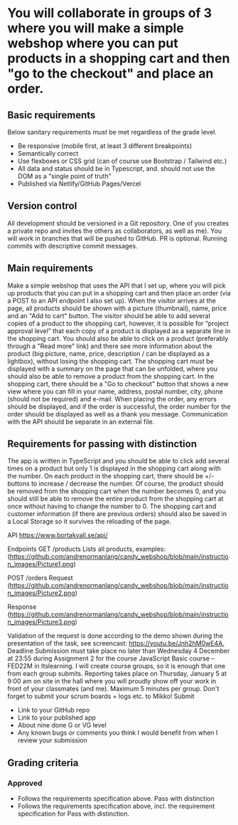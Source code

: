 # You will collaborate in groups of 3 where you will make a simple webshop where you can put products in a shopping cart and then "go to the checkout" and place an order.

## Basic requirements

Below sanitary requirements must be met regardless of the grade level.

- Be responsive (mobile first, at least 3 different breakpoints)
- Semantically correct
- Use flexboxes or CSS grid (can of course use Bootstrap / Tailwind etc.)
- All data and status should be in Typescript, and. should not use the DOM as a "single point of truth"
- Published via Netlify/GitHub Pages/Vercel

## Version control

All development should be versioned in a Git repository. One of you creates a private repo and invites the others as collaborators, as well as me). You will work in branches that will be pushed to GitHub. PR is optional. Running commits with descriptive commit messages.

## Main requirements

Make a simple webshop that uses the API that I set up, where you will pick up products that you can put in a shopping cart and then place an order (via a POST to an API endpoint I also set up).
When the visitor arrives at the page, all products should be shown with a picture (thumbnail), name, price and an "Add to cart" button.
The visitor should be able to add several copies of a product to the shopping cart, however, it is possible for “project approval level” that each copy of a product is displayed as a separate line in the shopping cart.
You should also be able to click on a product (preferably through a "Read more" link) and there see more information about the product (big picture, name, price, description / can be displayed as a lightbox), without losing the shopping cart.
The shopping cart must be displayed with a summary on the page that can be unfolded, where you should also be able to remove a product from the shopping cart.
In the shopping cart, there should be a "Go to checkout" button that shows a new view where you can fill in your name, address, postal number, city, phone (should not be required) and e-mail.
When placing the order, any errors should be displayed, and if the order is successful, the order number for the order should be displayed as well as a thank you message.
Communication with the API should be separate in an external file.

## Requirements for passing with distinction

The app is written in TypeScript and you should be able to click add several times on a product but only 1 is displayed in the shopping cart along with the number.
On each product in the shopping cart, there should be +/- buttons to increase / decrease the number. Of course, the product should be removed from the shopping cart when the number becomes 0, and you should still be able to remove the entire product from the shopping cart at once without having to change the number to 0.
The shopping cart and customer information (if there are previous orders) should also be saved in a Local Storage so it survives the reloading of the page.

API
https://www.bortakvall.se/api/

Endpoints
GET /products
Lists all products, examples:
(https://github.com/andrenormanlang/candy_webshop/blob/main/instruction_images/Picture1.png)

POST /orders
Request
(https://github.com/andrenormanlang/candy_webshop/blob/main/instruction_images/Picture2.png)

Response
(https://github.com/andrenormanlang/candy_webshop/blob/main/instruction_images/Picture3.png)

Validation of the request is done according to the demo shown during the presentation of the task, see screencast: <https://youtu.be/Jnh2hM0wE4A.>
Deadline
Submission must take place no later than Wednesday 4 December at 23:55 during Assignment 2 for the course JavaScript Basic course – FED22M in Itslearning. I will create course groups, so it is enough that one from each group submits.
Reporting takes place on Thursday, January 5 at 9:00 am on site in the hall where you will proudly show off your work in front of your classmates (and me). Maximum 5 minutes per group.
Don't forget to submit your scrum boards + logs etc. to Mikko!
Submit

- Link to your GitHub repo
- Link to your published app
- About nine done G or VG level
- Any known bugs or comments you think I would benefit from when I review your submission

## Grading criteria

### Approved

- Follows the requirements specification above.
  Pass with distinction
- Follows the requirements specification above, incl. the requirement specification for Pass with distinction.
